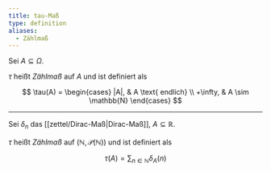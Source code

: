 ```yaml
---
title: tau-Maß
type: definition
aliases:
  - Zählmaß
---
```


Sei $A \subseteq \Omega$.

$\tau$ heißt *Zählmaß* auf $A$ und ist definiert als

$$
	\tau(A) = \begin{cases}
		|A|, & A \text{ endlich} \\
		+\infty, & A \sim \mathbb{N}
	\end{cases}
$$

---

Sei $\delta_n$ das [[zettel/Dirac-Maß|Dirac-Maß]], $A \subseteq{\mathbb{R}}$.

$\tau$ heißt *Zählmaß* auf $(\mathbb{N}, \mathcal{P}(\mathbb{N}))$ und ist definiert als

$$
	\tau(A) = \sum_{n \in \mathbb{N}} \delta_A(n)
$$